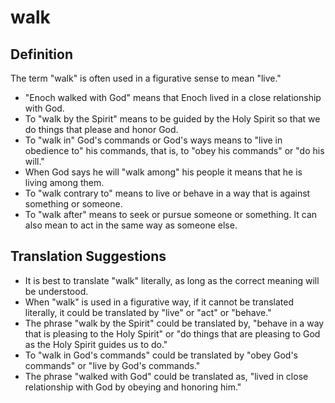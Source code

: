 # walk

## Definition

The term "walk" is often used in a figurative sense to mean "live."

* "Enoch walked with God" means that Enoch lived in a close relationship with God.
* To "walk by the Spirit" means to be guided by the Holy Spirit so that we do things that please and honor God.
* To "walk in" God's commands or God's ways means to "live in obedience to" his commands, that is, to "obey his commands" or "do his will."
* When God says he will "walk among" his people it means that he is living among them.
* To "walk contrary to" means to live or behave in a way that is against something or someone.
* To "walk after" means to seek or pursue someone or something. It can also mean to act in the same way as someone else.


## Translation Suggestions



* It is best to translate "walk" literally, as long as the correct meaning will be understood.
* When "walk" is used in a figurative way, if it cannot be translated literally, it could be translated by "live" or "act" or "behave."
* The phrase "walk by the Spirit" could be translated by, "behave in a way that is pleasing to the Holy Spirit" or "do things that are pleasing to God as the Holy Spirit guides us to do."
* To "walk in God's commands" could be translated by "obey God's commands" or "live by God's commands."
* The phrase "walked with God" could be translated as, "lived in close relationship with God by obeying and honoring him."